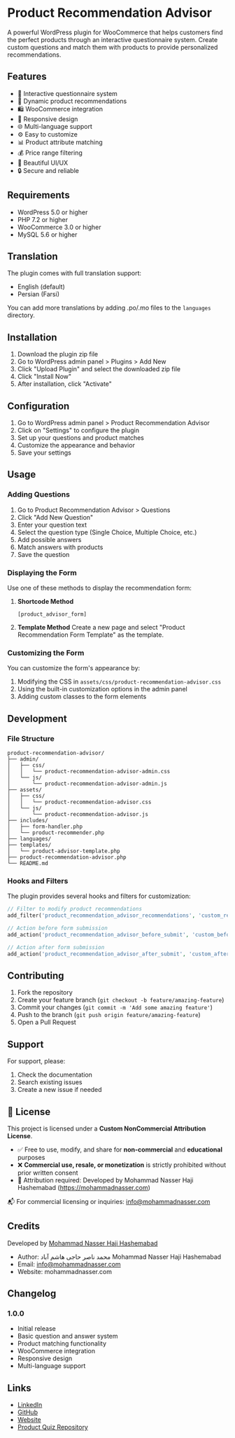 # Product Recommendation Advisor

A powerful WordPress plugin for WooCommerce that helps customers find the perfect products through an interactive questionnaire system. Create custom questions and match them with products to provide personalized recommendations.

## Features

* 🎯 Interactive questionnaire system
* 🔄 Dynamic product recommendations
* 🛍️ WooCommerce integration
* 📱 Responsive design
* 🌐 Multi-language support
* ⚙️ Easy to customize
* 📊 Product attribute matching
* 💰 Price range filtering
* 🎨 Beautiful UI/UX
* 🔒 Secure and reliable

## Requirements

* WordPress 5.0 or higher
* PHP 7.2 or higher
* WooCommerce 3.0 or higher
* MySQL 5.6 or higher

## Translation

The plugin comes with full translation support:

- English (default)
- Persian (Farsi)

You can add more translations by adding .po/.mo files to the `languages` directory.

## Installation

1. Download the plugin zip file
2. Go to WordPress admin panel > Plugins > Add New
3. Click "Upload Plugin" and select the downloaded zip file
4. Click "Install Now"
5. After installation, click "Activate"

## Configuration

1. Go to WordPress admin panel > Product Recommendation Advisor
2. Click on "Settings" to configure the plugin
3. Set up your questions and product matches
4. Customize the appearance and behavior
5. Save your settings

## Usage

### Adding Questions

1. Go to Product Recommendation Advisor > Questions
2. Click "Add New Question"
3. Enter your question text
4. Select the question type (Single Choice, Multiple Choice, etc.)
5. Add possible answers
6. Match answers with products
7. Save the question

### Displaying the Form

Use one of these methods to display the recommendation form:

1. **Shortcode Method**
   ```
   [product_advisor_form]
   ```

2. **Template Method**
   Create a new page and select "Product Recommendation Form Template" as the template.

### Customizing the Form

You can customize the form's appearance by:

1. Modifying the CSS in `assets/css/product-recommendation-advisor.css`
2. Using the built-in customization options in the admin panel
3. Adding custom classes to the form elements

## Development

### File Structure

```
product-recommendation-advisor/
├── admin/
│   ├── css/
│   │   └── product-recommendation-advisor-admin.css
│   └── js/
│       └── product-recommendation-advisor-admin.js
├── assets/
│   ├── css/
│   │   └── product-recommendation-advisor.css
│   └── js/
│       └── product-recommendation-advisor.js
├── includes/
│   ├── form-handler.php
│   └── product-recommender.php
├── languages/
├── templates/
│   └── product-advisor-template.php
├── product-recommendation-advisor.php
└── README.md
```

### Hooks and Filters

The plugin provides several hooks and filters for customization:

```php
// Filter to modify product recommendations
add_filter('product_recommendation_advisor_recommendations', 'custom_recommendations', 10, 2);

// Action before form submission
add_action('product_recommendation_advisor_before_submit', 'custom_before_submit');

// Action after form submission
add_action('product_recommendation_advisor_after_submit', 'custom_after_submit');
```

## Contributing

1. Fork the repository
2. Create your feature branch (`git checkout -b feature/amazing-feature`)
3. Commit your changes (`git commit -m 'Add some amazing feature'`)
4. Push to the branch (`git push origin feature/amazing-feature`)
5. Open a Pull Request

## Support

For support, please:

1. Check the documentation
2. Search existing issues
3. Create a new issue if needed

## 📜 License

This project is licensed under a **Custom NonCommercial Attribution License**.

- ✅ Free to use, modify, and share for **non-commercial** and **educational** purposes
- ❌ **Commercial use, resale, or monetization** is strictly prohibited without prior written consent
- 📛 Attribution required: Developed by Mohammad Nasser Haji Hashemabad (https://mohammadnasser.com)

📬 For commercial licensing or inquiries: [info@mohammadnasser.com](mailto:info@mohammadnasser.com)


## Credits
Developed by [Mohammad Nasser Haji Hashemabad](https://mohammadnasser.com) 
* Author: محمد ناصر حاجی هاشم آباد Mohammad Nasser Haji Hashemabad
* Email: info@mohammadnasser.com
* Website: mohammadnasser.com


## Changelog

### 1.0.0

* Initial release
* Basic question and answer system
* Product matching functionality
* WooCommerce integration
* Responsive design
* Multi-language support

## Links

- [LinkedIn](https://ir.linkedin.com/in/naserhha)
- [GitHub](https://github.com/naserhha)
- [Website](https://mohammadnasser.com/)
- [Product Quiz Repository](https://github.com/naserhha/product-recommendation-advisor)
